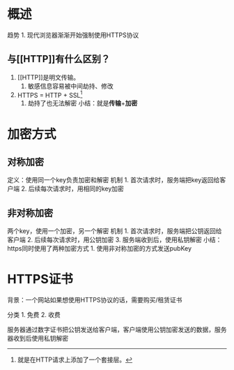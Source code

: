 # 概述

趋势
	1. 现代浏览器渐渐开始强制使用HTTPS协议
## 与[[HTTP]]有什么区别？
1. [[HTTP]]是明文传输。
	1. 敏感信息容易被中间劫持、修改
2. HTTPS = HTTP + SSL[^1] 
	1. 劫持了也无法解密
小结：就是**传输**+**加密** 
# 加密方式
## 对称加密
定义：使用同一个key负责加密和解密
机制
	1. 首次请求时，服务端把key返回给客户端
	2. 后续每次请求时，用相同的key加密
## 非对称加密
两个key，使用一个加密，另一个解密
机制
	1. 首次请求时，服务端把公钥返回给客户端
	2. 后续每次请求时，用公钥加密
	3. 服务端收到后，使用私钥解密
小结：https同时使用了两种加密方式
	1. 使用非对称加密的方式发送pubKey
# HTTPS证书
背景：一个网站如果想使用HTTPS协议的话，需要购买/租赁证书

分类
	1. 免费
	2. 收费


服务器通过数字证书把公钥发送给客户端，客户端使用公钥加密发送的数据，服务器收到后使用私钥解密

[^1]: 就是在HTTP请求上添加了一个套接层。